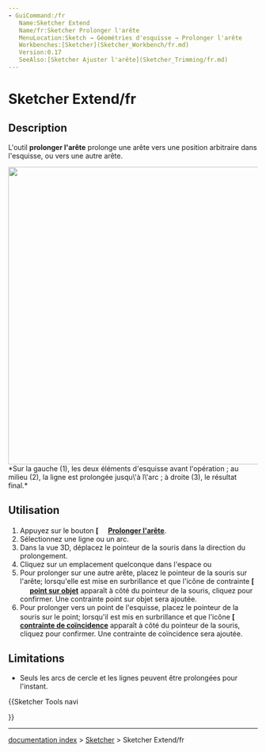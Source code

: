 ```yaml
---
- GuiCommand:/fr
   Name:Sketcher Extend
   Name/fr:Sketcher Prolonger l'arête
   MenuLocation:Sketch → Géométries d'esquisse → Prolonger l'arête
   Workbenches:[Sketcher](Sketcher_Workbench/fr.md)
   Version:0.17
   SeeAlso:[Sketcher Ajuster l'arête](Sketcher_Trimming/fr.md)
---
```


# Sketcher Extend/fr

## Description

L\'outil **prolonger l\'arête** prolonge une arête vers une position arbitraire dans l\'esquisse, ou vers une autre arête.

<img alt="" src=images/Sketcher_Extend_example_01.png  style="width:600px;"> 
*Sur la gauche (1), les deux éléments d'esquisse avant l'opération ; au milieu (2), la ligne est prolongée jusqu\'à l\'arc ; à droite (3), le résultat final.*

## Utilisation

1.  Appuyez sur le bouton **[<img src=images/Sketcher_Extend.svg style="width:16px"> [Prolonger l'arête](Sketcher_Extend/fr.md)**.
2.  Sélectionnez une ligne ou un arc.
3.  Dans la vue 3D, déplacez le pointeur de la souris dans la direction du prolongement.
4.  Cliquez sur un emplacement quelconque dans l\'espace ou
5.  Pour prolonger sur une autre arête, placez le pointeur de la souris sur l\'arête; lorsqu\'elle est mise en surbrillance et que l\'icône de contrainte **[<img src=images/Sketcher_ConstrainPointOnObject.svg style="width:16px"> [point sur objet](Sketcher_ConstrainPointOnObject/fr.md)** apparaît à côté du pointeur de la souris, cliquez pour confirmer. Une contrainte point sur objet sera ajoutée.
6.  Pour prolonger vers un point de l\'esquisse, placez le pointeur de la souris sur le point; lorsqu\'il est mis en surbrillance et que l\'icône **[<img src=images/Sketcher_ConstrainCoincident.svg style="width:16px"> [contrainte de coïncidence](Sketcher_ConstrainCoincident/fr.md)** apparaît à côté du pointeur de la souris, cliquez pour confirmer. Une contrainte de coïncidence sera ajoutée.

## Limitations

-   Seuls les arcs de cercle et les lignes peuvent être prolongées pour l\'instant.





{{Sketcher Tools navi

}}

---
[documentation index](../README.md) > [Sketcher](Sketcher_Workbench.md) > Sketcher Extend/fr

